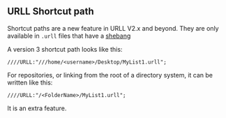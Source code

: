 ## URLL Shortcut path

Shortcut paths are a new feature in URLL V2.x and beyond. They are only available in `.urll` files that have a [shebang](/Docs/V2/Shebang/)

A version 3 shortcut path looks like this:

```urll
////URLL:"///home/<username>/Desktop/MyList1.urll";
```

For repositories, or linking from the root of a directory system, it can be written like this:

```urll
////URLL:"/<FolderName>/MyList1.urll";
```

It is an extra feature.
